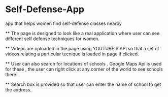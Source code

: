 # Self-Defense-App
app that helps women find self-defense classes nearby

**  The page is designed to look like a real application where
    user can see different self defense techniques for women.

**  Videos are uploaded in the page using YOUTUBE'S API so that 
    a set of videos relating a particular tecnique is loaded in
    page if clicked.

**  User can also search for locations of schools .
    Google Maps Api is used for these , the user can right click
    at any corner of the world to see schools there.

**  Search box is provided so that user can enter the name of
    school to get the address..
